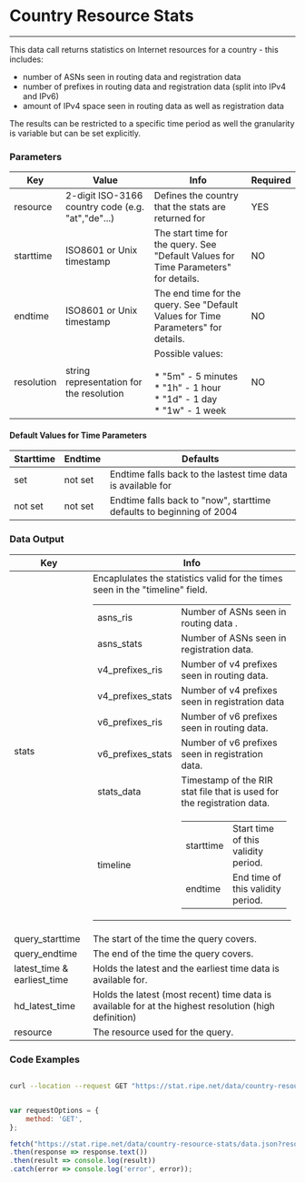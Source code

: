 # Country Resource Stats
----------------------

This data call returns statistics on Internet resources for a country - this includes:

* number of ASNs seen in routing data and registration data
* number of prefixes in routing data and registration data (split into IPv4 and IPv6)
* amount of IPv4 space seen in routing data as well as registration data

The results can be restricted to a specific time period as well the granularity is variable but can be set explicitly.  

<RestRepl :baseUrl="`/data/`+$page.relativePath.split('/')[1].split('.md')[0]+`/data.json`" method="GET" :searchParams="{ resource:'at', starttime: '2020-12-01T12:00', resolution: '5m'}"/>

### Parameters

| Key | Value | Info | Required |
| --- | --- | --- | --- |
| resource | 2-digit ISO-3166 country code (e.g. "at","de"...) | Defines the country that the stats are returned for | YES |
| starttime | ISO8601 or Unix timestamp | The start time for the query. See "Default Values for Time Parameters" for details. | NO  |
| endtime | ISO8601 or Unix timestamp | The end time for the query. See "Default Values for Time Parameters" for details. | NO  |
| resolution | string representation for the resolution | Possible values:<br><br>* "5m" - 5 minutes<br>* "1h" - 1 hour<br>* "1d" - 1 day<br>* "1w" - 1 week | NO  |

#### Default Values for Time Parameters

| Starttime | Endtime | Defaults |
| --- | --- | --- |
| set | not set | Endtime falls back to the lastest time data is available for |
| not set | not set | Endtime falls back to "now", starttime defaults to beginning of 2004 |

### Data Output

| Key    | Info    |
| --- | --- |
| stats | Encaplulates the statistics valid for the times seen in the "timeline" field. <table><tbody><tr><td>asns_ris </td><td>Number of ASNs seen in routing data .</td></tr><tr><td>asns_stats </td><td>Number of ASNs seen in registration data. </td></tr><tr><td>v4\_prefixes\_ris </td><td>Number of v4 prefixes seen in routing data. </td></tr><tr><td>v4\_prefixes\_stats </td><td>Number of v4 prefixes seen in registration data </td></tr><tr><td>v6\_prefixes\_ris </td><td>Number of v6 prefixes seen in routing data. </td></tr><tr><td>v6\_prefixes\_stats </td><td>Number of v6 prefixes seen in registration data. </td></tr><tr><td>stats_data </td><td>Timestamp of the RIR stat file that is used for the registration data. </td></tr><tr><td>timeline </td><td> <table><tbody><tr><td>starttime</td><td>Start time of this validity period.</td></tr><tr><td>endtime</td><td>End time of this validity period.</td></tr></tbody></table> </td></tr></tbody></table> |
| query_starttime |The start of the time the query covers. | 
| query_endtime | The end of the time the query covers. | 
| latest\_time & earliest\_time | Holds the latest and the earliest time data is available for. | 
| hd\_latest\_time | Holds the latest (most recent) time data is available for at the highest resolution (high definition) | 
| resource | The resource used for the query. |

### Code Examples
<CodeGroup>
<CodeGroupItem title="cURL">

```bash

curl --location --request GET "https://stat.ripe.net/data/country-resource-stats/data.json?resource=at&starttime=2020-12-01T12:00&resolution=5m"


```

</CodeGroupItem>

<CodeGroupItem title="JS">

```js

var requestOptions = {
	method: 'GET',
};

fetch("https://stat.ripe.net/data/country-resource-stats/data.json?resource=at&starttime=2020-12-01T12:00&resolution=5m", requestOptions)
.then(response => response.text())
.then(result => console.log(result))
.catch(error => console.log('error', error));


```

</CodeGroupItem>
</CodeGroup>
